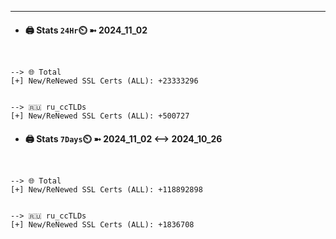 

---
- #### 🖨️ **Stats** `24Hr`⏲️ ➼ 2024_11_02
```console


--> 🌐 Total
[+] New/ReNewed SSL Certs (ALL): +23333296


--> 🇷🇺 ru_ccTLDs
[+] New/ReNewed SSL Certs (ALL): +500727

```

- #### 🖨️ **Stats** `7Days`⏲️ ➼ 2024_11_02 <--> 2024_10_26
```console


--> 🌐 Total
[+] New/ReNewed SSL Certs (ALL): +118892898


--> 🇷🇺 ru_ccTLDs
[+] New/ReNewed SSL Certs (ALL): +1836708

```

